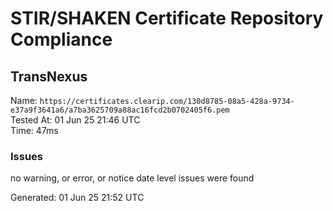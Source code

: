 # STIR/SHAKEN Certificate Repository Compliance

## TransNexus

Name: `https://certificates.clearip.com/130d8785-08a5-428a-9734-e37a9f3641a6/a7ba3625709a88ac16fcd2b0702405f6.pem`\
Tested At: 01 Jun 25 21:46 UTC\
Time: 47ms

### Issues

no warning, or error, or notice date level issues were found

Generated: 01 Jun 25 21:52 UTC